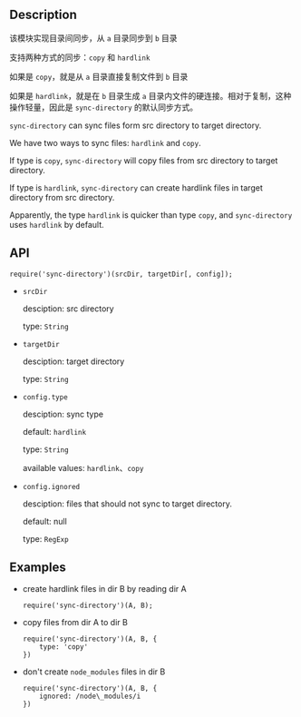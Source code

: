 ## Description

该模块实现目录间同步，从 `a` 目录同步到 `b` 目录

支持两种方式的同步：`copy` 和 `hardlink`

如果是 `copy`，就是从 `a` 目录直接复制文件到 `b` 目录

如果是 `hardlink`，就是在 `b` 目录生成 `a` 目录内文件的硬连接。相对于复制，这种操作轻量，因此是 `sync-directory` 的默认同步方式。

`sync-directory` can sync files form src directory to target directory.

We have two ways to sync files: `hardlink` and `copy`.

If type is `copy`, `sync-directory` will copy files from src directory to target directory.

If type is `hardlink`, `sync-directory` can create hardlink files in target directory from src directory.

Apparently, the type `hardlink` is quicker than type `copy`, and `sync-directory` uses `hardlink` by default.

## API

```
require('sync-directory')(srcDir, targetDir[, config]);
```

+   `srcDir`

    desciption: src directory

    type: `String`

+   `targetDir`

    desciption: target directory

    type: `String`

+   `config.type`

    desciption: sync type

    default: `hardlink`

    type: `String`

    available values: `hardlink`、`copy`

+   `config.ignored`

    desciption: files that should not sync to target directory.

    default: null

    type: `RegExp`

## Examples

+   create hardlink files in dir B by reading dir A

    ```
    require('sync-directory')(A, B);
    ```

+   copy files from dir A to dir B

    ```
    require('sync-directory')(A, B, {
        type: 'copy'
    })
    ```

+   don't create `node_modules` files in dir B

    ```
    require('sync-directory')(A, B, {
        ignored: /node\_modules/i
    })
    ```
